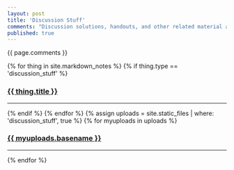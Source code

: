 ```yaml
---
layout: post
title: 'Discussion Stuff'
comments: "Discussion solutions, handouts, and other related material are all here. It's nice to collaborate with others for answers since the work life is actually like this. Plus, you guys learn skills about communication."
published: true
---
```


{{ page.comments }}

<div>
{% for thing in site.markdown_notes %}
  {% if thing.type == 'discussion_stuff' %}
    <h3><a href="{{ thing.url | relative_url }}">{{ thing.title }}</a></h3><hr/>
  {% endif %}
{% endfor %}
{% assign uploads = site.static_files | where: 'discussion_stuff', true %}
{% for myuploads in uploads %}
  <h3><a href= "{{ site.baseurl }}/{{ myuploads.path }}">{{ myuploads.basename }}</a></h3><hr/>
{% endfor %}
</div>
